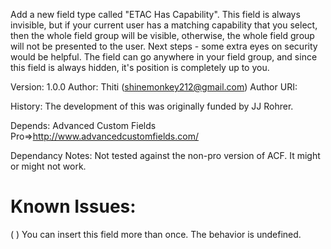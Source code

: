 Add a new field type called "ETAC Has Capability".  This field is always invisible, but if your current user has a matching capability that you select, then the whole field group will be visible, otherwise, the whole field group will not be presented to the user.  Next steps - some extra eyes on security would be helpful.
The field can go anywhere in your field group, and since this field is always hidden, it's position is completely up to you.

Version: 1.0.0
Author: Thiti (shinemonkey212@gmail.com)
Author URI:

History: The development of this was originally funded by JJ Rohrer.

Depends:  Advanced Custom Fields Pro=>http://www.advancedcustomfields.com/

Dependancy Notes: Not tested against the non-pro version of ACF.  It might or might not work.

Known Issues:
=============

( ) You can insert this field more than once.  The behavior is undefined.
